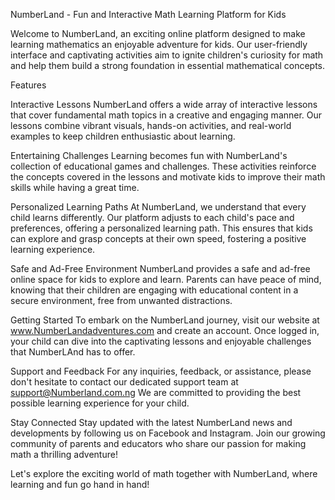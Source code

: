 NumberLand - Fun and Interactive Math Learning Platform for Kids

Welcome to NumberLand, an exciting online platform designed to make learning mathematics an enjoyable adventure for kids. Our user-friendly interface and captivating activities aim to ignite children's curiosity for math and help them build a strong foundation in essential mathematical concepts.

Features

Interactive Lessons NumberLand offers a wide array of interactive lessons that cover fundamental math topics in a creative and engaging manner. Our lessons combine vibrant visuals, hands-on activities, and real-world examples to keep children enthusiastic about learning.

Entertaining Challenges Learning becomes fun with NumberLand's collection of educational games and challenges. These activities reinforce the concepts covered in the lessons and motivate kids to improve their math skills while having a great time.

Personalized Learning Paths At NumberLand, we understand that every child learns differently. Our platform adjusts to each child's pace and preferences, offering a personalized learning path. This ensures that kids can explore and grasp concepts at their own speed, fostering a positive learning experience.

Safe and Ad-Free Environment NumberLand provides a safe and ad-free online space for kids to explore and learn. Parents can have peace of mind, knowing that their children are engaging with educational content in a secure environment, free from unwanted distractions.

Getting Started To embark on the NumberLand journey, visit our website at www.NumberLandadventures.com and create an account. Once logged in, your child can dive into the captivating lessons and enjoyable challenges that NumberLAnd has to offer.

Support and Feedback For any inquiries, feedback, or assistance, please don't hesitate to contact our dedicated support team at support@Numberland.com.ng We are committed to providing the best possible learning experience for your child.

Stay Connected Stay updated with the latest NumberLand news and developments by following us on Facebook and Instagram. Join our growing community of parents and educators who share our passion for making math a thrilling adventure!

Let's explore the exciting world of math together with NumberLand, where learning and fun go hand in hand!
